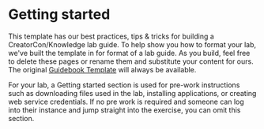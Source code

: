 # Getting started

This template has our best practices, tips & tricks for building a CreatorCon/Knowledge lab guide. To help show you how to format your lab, we've built the template in for format of a lab guide. As you build, feel free to delete these pages or rename them and substitute your content for ours. The original [Guidebook Template](https://app.gitbook.com/o/wXJhB7H8YqI7f2lOgBuI/s/c7GjOdeQ7mwmcuwx8tIn/) will always be available.&#x20;

For your lab, a Getting started section is used for pre-work instructions such as downloading files used in the lab, installing applications, or creating web service credentials. If no pre work is required and someone can log into their instance and jump straight into the exercise, you can omit this section.
